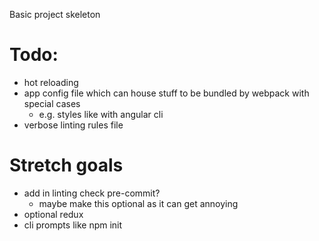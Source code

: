 Basic project skeleton

# Todo:

- hot reloading
- app config file which can house stuff to be bundled by webpack with special cases
  - e.g. styles like with angular cli
- verbose linting rules file

# Stretch goals

- add in linting check pre-commit?
  - maybe make this optional as it can get annoying
- optional redux
- cli prompts like npm init